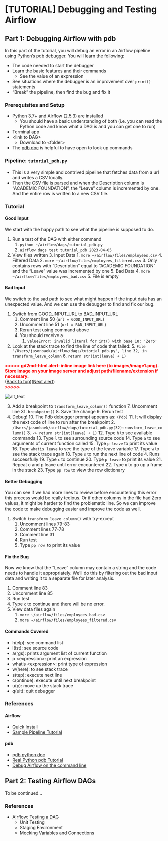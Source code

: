 # [TUTORIAL] Debugging and Testing Airflow


## Part 1: Debugging Airflow with pdb

In this part of the tutorial, you will debug an error in an Airflow pipeline using Python’s pdb debugger. You will learn the following:



* The code needed to start the debugger
* Learn the basic features and their commands
    * See the value of an expression
* See situations where the debugger is an improvement over `print()` statements
* “Break” the pipeline, then find the bug and fix it


### Prerequisites and Setup



* Python 3.7+ and Airflow (2.5.3) are installed
    * You should have a basic understanding of both (i.e. you can read the Python code and know what a DAG is and you can get one to run)
* Terminal app
* &lt;link to DAG>
    * Download to &lt;folder>
* The [pdb doc](https://docs.python.org/3/library/pdb.html) is helpful to have open to look up commands


### Pipeline: `tutorial_pdb.py`



* This is a very simple and contrived pipeline that fetches data from a url and writes a CSV locally. 
* Then the CSV file is parsed and when the Description column is “ACADEMIC FOUNDATION”, the “Leave” column is incremented by one. And the entire row is written to a new CSV file. 


### Tutorial


#### Good Input

We start with the happy path to see what the pipeline is supposed to do. 



1. Run a test of the DAG with either command
    1. `python ~/airflow/dags/tutorial_pdb.py`
    2. `airflow dags test tutorial_pdb 2023-04-05`
2. View files written
    3. Input Data
        1. `more ~/airflow/files/employees.csv`
    4. Filtered Data
        2. `more ~/airflow/files/employees_filtered.csv`
        3. Only contains rows with “Description” equal to “ACADEMIC FOUNDATION” and the “Leave” value was incremented by one
    5. Bad Data
        4. `more ~/airflow/files/employees_bad.csv`
        5. File is empty


#### Bad Input

We switch to the sad path to see what might happen if the input data has an unexpected value. And we can use the debugger to find and fix our bug. 



1. Switch from GOOD_INPUT_URL to BAD_INPUT_URL
    1. Comment line 50 (`url = GOOD_INPUT_URL`) 
    2. Uncomment line 51 (`url = BAD_INPUT_URL`)
    3. Rerun test using command above
    4. You should receive a 
        1. `ValueError: invalid literal for int() with base 10: 'Zero'` 
2. Look at the stack trace to find the line of code that failed:
    5. `File "/Users/jasonbaek/airflow/dags/tutorial_pdb.py", line 32, in transform_leave_column`
    6. `return str(int(leave) + 1)`



<p id="gdcalert1" ><span style="color: red; font-weight: bold">>>>>>  gd2md-html alert: inline image link here (to images/image1.png). Store image on your image server and adjust path/filename/extension if necessary. </span><br>(<a href="#">Back to top</a>)(<a href="#gdcalert2">Next alert</a>)<br><span style="color: red; font-weight: bold">>>>>> </span></p>


![alt_text](images/image1.png "image_tooltip")




3. Add a breakpoint to `transform_leave_column()` function
    7. Uncomment line 31: `breakpoint()` 
    8. Save the change
    9. Rerun test
4. Debug!
    10. The Pdb debugger prompt appears as: `(Pdb)`
    11. It will display the next code of line to run after the breakpoint
        2. `/Users/jasonbaek/airflow/dags/tutorial_pdb.py(32)transform_leave_column()`
        3. `-> return str(int(leave) + 1)`
    12. Type `h` to see available commands
    13. Type `l` to see surrounding source code
    14. Type `a` to see arguments of current function called
    15. Type `p leave` to print its value
    16. Type `whatis leave` to see the type of the leave variable
    17. Type `w` to see the stack trace again
    18. Type `s` to run the next line of code
        4. Runs successfully
    19. Type `c` to continue
    20. Type `p leave` to print its value
    21. Repeat c and p leave until error encountered
    22. Type `u` to go up a frame in the stack
    23. Type `pp row` to view the row dictionary


#### Better Debugging

You can see if we had more lines to review before encountering this error this process would be really tedious. Or if other columns in the file had Zero values, it might be harder to find the problematic line. So we can improve the code to make debugging easier and improve the code as well. 



1. Switch `transform_leave_column()` with try-except
    1. Uncomment lines 79-83
    2. Comment lines 77-78
    3. Comment line 31
    4. Run test
    5. Type `pp row `to print its value


#### Fix the Bug

Now we know that the “Leave” column may contain a string and the code needs to handle it appropriately. We’ll do this by filtering out the bad input data and writing it to a separate file for later analysis. 



1. Comment line 83
2. Uncomment line 85
3. Run test 
4. Type `c` to continue and there will be no error.
5. View data files again
    1. `more ~/airflow/files/employees_bad.csv`
    2. `more ~/airflow/files/employees_filtered.csv`


#### Commands Covered



* h(elp): see command list
* l(ist): see source code
* a(rgs): prints argument list of current function
* p &lt;expression>: print an expression
* whatis &lt;expression>: print type of expression
* w(here): to see stack trace
* s(tep): execute next line
* c(ontinue): execute until next breakpoint
* u(p): move up the stack trace
* q(uit): quit debugger


### References


#### Airflow



* [Quick Install](https://airflow.apache.org/docs/apache-airflow/stable/start.html)
* [Sample Pipeline Tutorial](https://airflow.apache.org/docs/apache-airflow/stable/tutorial/fundamentals.html)


#### pdb



* p[db python doc](https://docs.python.org/3/library/pdb.html)
* [Real Python pdb Tutorial](https://realpython.com/python-debugging-pdb/)
* [Debug Airflow on the command line](https://airflow.apache.org/docs/apache-airflow/stable/core-concepts/executor/debug.html#debugging-airflow-dags-on-the-command-line)


## Part 2: Testing Airflow DAGs

To be continued…


### References



* [Airflow: Testing a DAG](https://airflow.apache.org/docs/apache-airflow/stable/best-practices.html#testing-a-dag)
    * Unit Testing
    * Staging Environment
    * Mocking Variables and Connections
